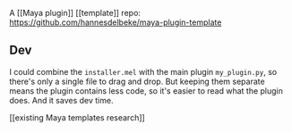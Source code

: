 
A [[Maya plugin]] [[template]]
repo: https://github.com/hannesdelbeke/maya-plugin-template



## Dev
I could combine the `installer.mel` with the main plugin `my_plugin.py`, so there's only a single file to drag and drop. But keeping them separate means the plugin contains less code, so it's easier to read what the plugin does. And it saves dev time.

[[existing Maya templates research]]